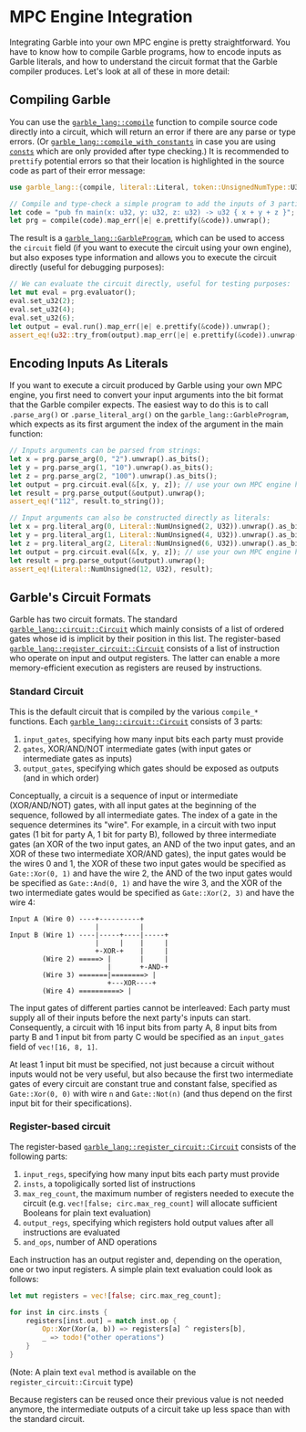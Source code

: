 # MPC Engine Integration

Integrating Garble into your own MPC engine is pretty straightforward. You have to know how to compile Garble programs, how to encode inputs as Garble literals, and how to understand the circuit format that the Garble compiler produces. Let's look at all of these in more detail:

## Compiling Garble

You can use the [`garble_lang::compile`](https://docs.rs/garble_lang/latest/garble_lang/fn.compile.html) function to compile source code directly into a circuit, which will return an error if there are any parse or type errors. (Or [`garble_lang::compile_with_constants`](https://docs.rs/garble_lang/latest/garble_lang/fn.compile_with_constants.html) in case you are using [`consts`](./guide/const.md) which are only provided after type checking.) It is recommended to `prettify` potential errors so that their location is highlighted in the source code as part of their error message:

```rust
use garble_lang::{compile, literal::Literal, token::UnsignedNumType::U32};

// Compile and type-check a simple program to add the inputs of 3 parties:
let code = "pub fn main(x: u32, y: u32, z: u32) -> u32 { x + y + z }";
let prg = compile(code).map_err(|e| e.prettify(&code)).unwrap();
```

The result is a [`garble_lang::GarbleProgram`](https://docs.rs/garble_lang/latest/garble_lang/struct.GarbleProgram.html), which can be used to access the `circuit` field (if you want to execute the circuit using your own engine), but also exposes type information and allows you to execute the circuit directly (useful for debugging purposes):

```rust
// We can evaluate the circuit directly, useful for testing purposes:
let mut eval = prg.evaluator();
eval.set_u32(2);
eval.set_u32(4);
eval.set_u32(6);
let output = eval.run().map_err(|e| e.prettify(&code)).unwrap();
assert_eq!(u32::try_from(output).map_err(|e| e.prettify(&code)).unwrap(), 2 + 4 + 6);
```

## Encoding Inputs As Literals

If you want to execute a circuit produced by Garble using your own MPC engine, you first need to convert your input arguments into the bit format that the Garble compiler expects. The easiest way to do this is to call `.parse_arg()` or `.parse_literal_arg()` on the `garble_lang::GarbleProgram`, which expects as its first argument the index of the argument in the main function:

```rust
// Inputs arguments can be parsed from strings:
let x = prg.parse_arg(0, "2").unwrap().as_bits();
let y = prg.parse_arg(1, "10").unwrap().as_bits();
let z = prg.parse_arg(2, "100").unwrap().as_bits();
let output = prg.circuit.eval(&[x, y, z]); // use your own MPC engine here instead
let result = prg.parse_output(&output).unwrap();
assert_eq!("112", result.to_string());

// Input arguments can also be constructed directly as literals:
let x = prg.literal_arg(0, Literal::NumUnsigned(2, U32)).unwrap().as_bits();
let y = prg.literal_arg(1, Literal::NumUnsigned(4, U32)).unwrap().as_bits();
let z = prg.literal_arg(2, Literal::NumUnsigned(6, U32)).unwrap().as_bits();
let output = prg.circuit.eval(&[x, y, z]); // use your own MPC engine here instead
let result = prg.parse_output(&output).unwrap();
assert_eq!(Literal::NumUnsigned(12, U32), result);
```

## Garble's Circuit Formats

Garble has two circuit formats. The standard [`garble_lang::circuit::Circuit`](https://docs.rs/garble_lang/latest/garble_lang/circuit/struct.Circuit.html) which mainly consists of a list of ordered gates whose id is implicit by their position in this list. The register-based [`garble_lang::register_circuit::Circuit`](https://docs.rs/garble_lang/latest/garble_lang/register_circuit/struct.Circuit.html) consists of a list of instruction who operate on input and output registers. The latter can enable a more memory-efficient execution as registers are reused by instructions. 

### Standard Circuit

This is the default circuit that is compiled by the various `compile_*` functions. Each [`garble_lang::circuit::Circuit`](https://docs.rs/garble_lang/latest/garble_lang/circuit/struct.Circuit.html) consists of 3 parts:

1. `input_gates`, specifying how many input bits each party must provide
2. `gates`, XOR/AND/NOT intermediate gates (with input gates or intermediate gates as inputs)
3. `output_gates`, specifying which gates should be exposed as outputs (and in which order)

Conceptually, a circuit is a sequence of input or intermediate (XOR/AND/NOT) gates, with all input gates at the beginning of the sequence, followed by all intermediate gates. The index of a gate in the sequence determines its "wire". For example, in a circuit with two input gates (1 bit for party A, 1 bit for party B), followed by three intermediate gates (an XOR of the two input gates, an AND of the two input gates, and an XOR of these two intermediate XOR/AND gates), the input gates would be the wires 0 and 1, the XOR of these two input gates would be specified as `Gate::Xor(0, 1)` and have the wire 2, the AND of the two input gates would be specified as `Gate::And(0, 1)` and have the wire 3, and the XOR of the two intermediate gates would be specified as `Gate::Xor(2, 3)` and have the wire 4:

```text
Input A (Wire 0) ----+----------+
                     |          |
Input B (Wire 1) ----|-----+----|-----+
                     |     |    |     |
                     +-XOR-+    |     |
        (Wire 2) =====> |       |     |
                        |       +-AND-+
        (Wire 3) =======|========> |
                        +---XOR----+
        (Wire 4) ==========> |
```

The input gates of different parties cannot be interleaved: Each party must supply all of their inputs before the next party's inputs can start. Consequently, a circuit with 16 input bits from party A, 8 input bits from party B and 1 input bit from party C would be specified as an `input_gates` field of `vec![16, 8, 1]`.

At least 1 input bit must be specified, not just because a circuit without inputs would not be very useful, but also because the first two intermediate gates of every circuit are constant true and constant false, specified as `Gate::Xor(0, 0)` with wire `n` and `Gate::Not(n)` (and thus depend on the first input bit for their specifications).

### Register-based circuit

The register-based [`garble_lang::register_circuit::Circuit`](https://docs.rs/garble_lang/latest/garble_lang/register_circuit/struct.Circuit.html) consists of the following parts:

1. `input_regs`, specifying how many input bits each party must provide
2. `insts`, a topoligically sorted list of instructions
3. `max_reg_count`, the maximum number of registers needed to execute the circuit (e.g. `vec![false; circ.max_reg_count]` will allocate sufficient Booleans for plain text evaluation)
4. `output_regs`, specifying which registers hold output values after all instructions are evaluated
5. `and_ops`, number of AND operations

Each instruction has an output register and, depending on the operation, one or two input registers. A simple plain text evaluation could look as follows:
```rust
let mut registers = vec![false; circ.max_reg_count];

for inst in circ.insts {
    registers[inst.out] = match inst.op {
        Op::Xor(Xor(a, b)) => registers[a] ^ registers[b],
        _ => todo!("other operations")
    }
}
```
(Note: A plain text `eval` method is available on the `register_circuit::Circuit` type)

Because registers can be reused once their previous value is not needed anymore, the intermediate outputs of a circuit take up less space than with the standard circuit.
